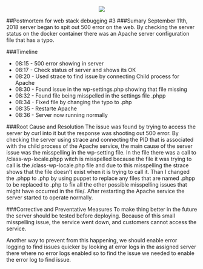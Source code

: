 <p align="center">
<img src="https://github.com/yook00627/holberton-system_engineering-devops/blob/master/0x19-postmortem/e16qOEj.gif"/>
</p>

##Postmortem for web stack debugging #3
###Sumary
September 11th, 2018 server began to spit out 500 error on the web. By checking the server status on the docker container there was an Apache server configuration file that has a typo.

###Timeline
* 08:15 - 500 error showing in server
* 08:17 - Check status of server and shows its OK
* 08:20 - Used strace to find issue by connecting Child process for Apache
* 08:30 - Found issue in the wp-settings.php showing that file missing
* 08:32 - Found file being misspelled in the settings file .phpp
* 08:34 - Fixed file by changing the typo to .php
* 08:35 - Restarte Apache
* 08:36 - Server now running normally

###Root Cause and Resolution
The issue was found by trying to access the server by curl into it but the response was shooting out 500 error. By checking the server using strace and connecting the PID that is associated with the child process of the Apache service, the main cause of the server issue was the misspelling in the wp-setting file. In the file there was a call to /class-wp-locale.phpp witch is misspelled because the file it was trying to call is the /class-wp-locale.php file and due to this misspelling the strace shows that the file doesn’t exist when it is trying to call it. Than I changed the .phpp to .php by using puppet to replace any files that are named .phpp to be replaced to .php to fix all the other possible misspelling issues that might have occurred in the file/. After restarting the Apache service the server started to operate normally. 

###Corrective and Preventative Measures
To make thing better in the future the server should be tested before deploying. Because of this small misspelling issue, the service went down, and customers cannot access the service.

Another way to prevent from this happening, we should enable error logging to find issues quicker by looking at error logs in the assigned server there where no error logs enabled so to find the issue we needed to enable the error log to find issue. 
